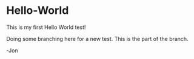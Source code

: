 # Hello-World

This is my first Hello World test!

Doing some branching here for a new test.
This is the part of the branch.

-Jon
